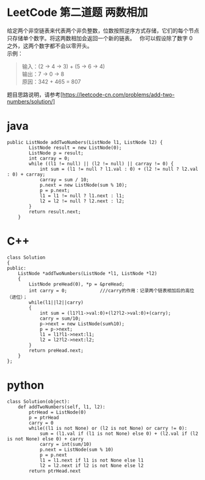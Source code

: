 # LeetCode 第二道题 两数相加
给定两个非空链表来代表两个非负整数，位数按照逆序方式存储，它们的每个节点只存储单个数字。将这两数相加会返回一个新的链表。  
你可以假设除了数字 0 之外，这两个数字都不会以零开头。  
示例：  
> 输入：(2 -> 4 -> 3) + (5 -> 6 -> 4)  
> 输出：7 -> 0 -> 8  
> 原因：342 + 465 = 807  

题目思路说明，请参考[https://leetcode-cn.com/problems/add-two-numbers/solution/]
# java
```
public ListNode addTwoNumbers(ListNode l1, ListNode l2) {
		ListNode result = new ListNode(0);
		ListNode p = result;
		int carray = 0;
		while ((l1 != null) || (l2 != null) || carray != 0) {
			int sum = (l1 != null ? l1.val : 0) + (l2 != null ? l2.val : 0) + carray;
			carray = sum / 10;
			p.next = new ListNode(sum % 10);
			p = p.next;
			l1 = l1 != null ? l1.next : l1;
			l2 = l2 != null ? l2.next : l2;
		}
		return result.next;
	}
```
# C++
```
class Solution
{
public:
    ListNode *addTwoNumbers(ListNode *l1, ListNode *l2)
    {
        ListNode preHead(0), *p = &preHead;
        int carry = 0;            ///carry的作用：记录两个链表相加后的高位（进位）；
        while(l1||l2||carry)
        {
            int sum = (l1?l1->val:0)+(l2?l2->val:0)+(carry);
            carry = sum/10;
            p->next = new ListNode(sum%10);
            p = p->next;
            l1 = l1?l1->next:l1;
            l2 = l2?l2->next:l2;
        }
        return preHead.next;
    }
};
```
# python
```
class Solution(object):
    def addTwoNumbers(self, l1, l2):
        ptrHead = ListNode(0)
        p = ptrHead
        carry = 0
        while((l1 is not None) or (l2 is not None) or carry != 0):
            sum = (l1.val if (l1 is not None) else 0) + (l2.val if (l2 is not None) else 0) + carry
            carry = int(sum/10)
            p.next = ListNode(sum % 10)
            p = p.next
            l1 = l1.next if l1 is not None else l1
            l2 = l2.next if l2 is not None else l2
        return ptrHead.next
```
